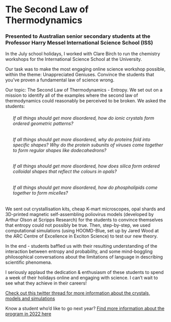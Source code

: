 <h1>The Second Law of Thermodynamics</h1>
<h3> Presented to Australian senior secondary students at the Professor Harry Messel International Science School (ISS)</h3>


In the July school holidays, I worked with Clare Birch to run the chemistry workshops for the International Science School at the University. 

Our task was to make the most engaging online science workshop possible, within the theme: Unappreciated Geniuses. Convince the students that you’ve proven a fundamental law of science wrong.

Our topic: The Second Law of Thermodynamics - Entropy. We set out on a mission to identify all of the examples where the second law of thermodynamics could reasonably be perceived to be broken. We asked the students:

<ul>
  <h6>If all things should get more disordered, how do ionic crystals form ordered geometric patterns?</h6>
  <h6>If all things should get more disordered, why do proteins fold into specific shapes? Why do the protein subunits of viruses come together to form regular shapes like dodecahedrons?</h6>
  <h6>If all things should get more disordered, how does silica form ordered colloidal shapes that reflect the colours in opals?</h6>
  <h6>If all things should get more disordered, how do phospholipids come together to form micelles?</h6>
</ul>

We sent out crystallisation kits, cheap K-mart microscopes, opal shards and 3D-printed magnetic self-assembling poliovirus models (developed by Arthur Olson at Scripps Research) for the students to convince themselves that entropy could not possibly be true. Then, step-by-step, we used computational simulations (using HOOMD-Blue, set up by Jared Wood at the ARC Centre of Excellence in Exciton Science) to test our new theory.

In the end - students baffled us with their resulting understanding of the interaction between entropy and probability, and some mind-boggling philosophical conversations about the limitations of language in describing scientific phenomena. 

I seriously applaud the dedication & enthusiasm of these students to spend a week of their holidays online and engaging with science. I can’t wait to see what they achieve in their careers!

[Check out this twitter thread for more information about the crystals, models and simulations](https://twitter.com/clarejtbirch/status/1414850606032850948?s=21) 

Know a student who’d like to go next year? [Find more information about the program in 2022 here](https://www.sydney.edu.au/science/industry-and-community/community-engagement/international-science-school.html) 
